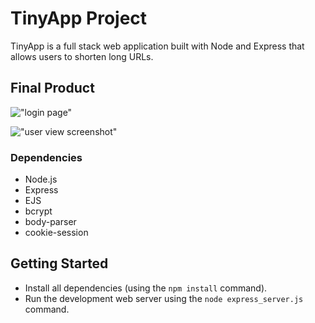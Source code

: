 
# TinyApp Project

TinyApp is a full stack web application built with Node and Express that allows users to shorten long URLs.

## Final Product

!["login page"](https://raw.githubusercontent.com/hepuliu/tinyapp2/master/docs/Screen%20Shot%202017-11-11%20at%206.00.58%20PM.png "Login Page")

!["user view screenshot"](https://raw.githubusercontent.com/hepuliu/tinyapp2/master/docs/Screen%20Shot%202017-11-11%20at%206.01.42%20PM.png  "User View")

### Dependencies

- Node.js
- Express
- EJS
- bcrypt
- body-parser
- cookie-session

## Getting Started

- Install all dependencies (using the `npm install` command).
- Run the development web server using the `node express_server.js` command.

